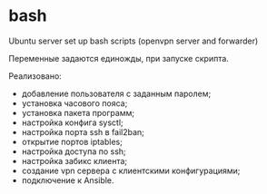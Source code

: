 # bash
Ubuntu server set up bash scripts (openvpn server and forwarder)

Переменные задаются единожды, при запуске скрипта.

Реализовано: 
- добавление пользователя с заданным паролем;
- установка часового пояса;
- установка пакета программ;
- настройка конфига sysctl;
- настройка порта ssh в fail2ban;
- открытие портов iptables;
- настройка доступа по ssh; 
- настройка забикс клиента;
- создание vpn сервера с клиентскими конфигурациями; 
- подключение к Ansible.
